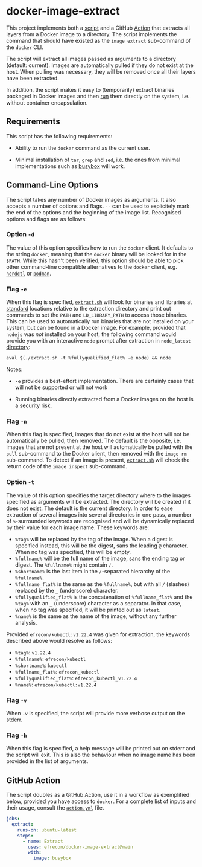 # docker-image-extract

This project implements both a [script](#command-line-options) and a GitHub
[Action](#github-action) that extracts all layers from a Docker image to a
directory. The script implements the command that should have existed as the
`image extract` sub-command of the `docker` CLI.

The script will extract all images passed as arguments to a directory (default:
current). Images are automatically pulled if they do not exist at the host. When
pulling was necessary, they will be removed once all their layers have been
extracted.

In addition, the script makes it easy to (temporarily) extract binaries packaged
in Docker images and then [run](#flag--e) them directly on the system, i.e.
without container encapsulation.

## Requirements

This script has the following requirements:

+ Ability to run the `docker` command as the current user.
+ Minimal installation of `tar`, `grep` and `sed`, i.e. the ones from minimal
  implementations such as [busybox] will work.

  [busybox]: https://busybox.net/

## Command-Line Options

The script takes any number of Docker images as arguments. It also accepts a
number of options and flags. `--` can be used to explicitely mark the end of the
options and the beginning of the image list. Recognised options and flags are as
follows:

### Option `-d`

The value of this option specifies how to run the `docker` client. It defaults
to the string `docker`, meaning that the `docker` binary will be looked for in
the `$PATH`. While this hasn't been verified, this option should be able to pick
other command-line compatible alternatives to the `docker` client, e.g.
[`nerdctl`][nerdctl] or [`podman`][podman].

  [nerdctl]: https://github.com/containerd/nerdctl
  [podman]: https://github.com/containers/podman

### Flag `-e`

When this flag is specified, [`extract.sh`](./extract.sh) will look for binaries
and libraries at [standard] locations relative to the extraction directory and
print out commands to set the `PATH` and `LD_LIBRARY_PATH` to access those
binaries. This can be used to automatically run binaries that are not installed
on your system, but can be found in a Docker image. For example, provided that
`nodejs` was *not* installed on your host, the following command would provide
you with an interactive `node` prompt after extraction in `node_latest`
[directory](#option--t):

```console
eval $(./extract.sh -t %fullyqualified_flat% -e node) && node
```

Notes:

+ `-e` provides a best-effort implementation. There are certainly cases that
  will not be supported or will not work
+ Running binaries directly extracted from a Docker images on the host is a
  security risk.

  [standard]: https://git.savannah.gnu.org/cgit/bash.git/tree/doc/bash.1?h=f188aa6a013e89d421e39354086eed513652b492#n2491

### Flag `-n`

When this flag is specified, images that do not exist at the host will not be
automatically be pulled, then removed. The default is the opposite, i.e. images
that are not present at the host will automatically be pulled with the `pull`
sub-command to the Docker client, then removed with the `image rm` sub-command.
To detect if an image is present, [`extract.sh`](./extract.sh) will check the
return code of the `image inspect` sub-command.

### Option `-t`

The value of this option specifies the target directory where to the images
specified as arguments will be extracted. The directory will be created if it
does not exist. The default is the current directory. In order to ease
extraction of several images into several directories in one pass, a number of
`%`-surrounded keywords are recognised and will be dynamically replaced by their
value for each image name. These keywords are:

+ `%tag%` will be replaced by the tag of the image. When a digest is specified
  instead, this will be the digest, sans the leading `@` character. When no tag
  was specified, this will be empty.
+ `%fullname%` will be the full name of the image, sans the ending tag or
  digest. The `%fullname%` might contain `/`.
+ `%shortname%` is the last item in the `/`-separated hierarchy of the
  `%fullname%`.
+ `%fullname_flat%` is the same as the `%fullname%`, but with all `/` (slashes)
  replaced by the `_` (underscore) character.
+ `%fullyqualified_flat%` is the concatenation of `%fullname_flat%` and the
  `%tag%` with an `_` (underscore) character as a separator. In that case, when
  no tag was specified, it will be printed out as `latest`.
+ `%name%` is the same as the name of the image, without any further analysis.

Provided `efrecon/kubectl:v1.22.4` was given for extraction, the keywords
described above would resolve as follows:

+ `%tag%`: `v1.22.4`
+ `%fullname%`: `efrecon/kubectl`
+ `%shortname%`: `kubectl`
+ `%fullname_flat%`: `efrecon_kubectl`
+ `%fullyqualified_flat%`: `efrecon_kubectl_v1.22.4`
+ `%name%`: `efrecon/kubectl:v1.22.4`

### Flag `-v`

When `-v` is specified, the script will provide more verbose output on the
stderr.

### Flag `-h`

When this flag is specified, a help message will be printed out on stderr and
the script will exit. This is also the behaviour when no image name has been
provided in the list of arguments.

## GitHub Action

The script doubles as a GitHub Action, use it in a workflow as exemplified
below, provided you have access to `docker`. For a complete list of inputs and
their usage, consult the [`action.yml`](./action.yml) file.

```yaml
jobs:
  extract:
    runs-on: ubuntu-latest
    steps:
      - name: Extract
        uses: efrecon/docker-image-extract@main
        with:
          image: busybox
```
